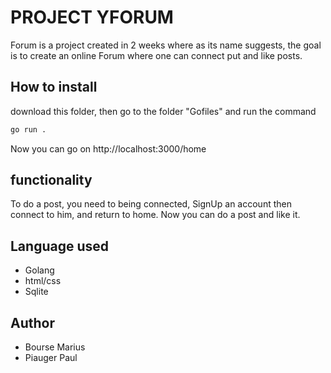 # PROJECT YFORUM

Forum is a project created in 2 weeks where as its name suggests, the goal is to create an online Forum where one can connect put and like posts.

## How to install

download this folder, then go to the folder "Gofiles" and run the command
```bash 
go run .
```
Now you can go on http://localhost:3000/home

## functionality

To do a post, you need to being connected, SignUp an account then connect to him, and return to home. Now you can do a post and like it.

## Language used

- Golang
- html/css
- Sqlite

## Author

- Bourse Marius
- Piauger Paul
